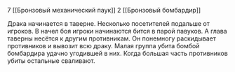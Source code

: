 7 [[Бронзовый механический паук]]
2 [[Бронзовый бомбардир]]

Драка начинается в таверне. Несколько посетителей подальше от игроков. В начел боя игроки начинаются бится в парой павуков. А глава таверны несётся к другим противникам. Он понемногу раскидывает противников и вывозит всю драку. Малая группа убита бомбой бомбардира удачно угодившей  в них. 
Когда большая часть противников убиты остальные сваливают. 
